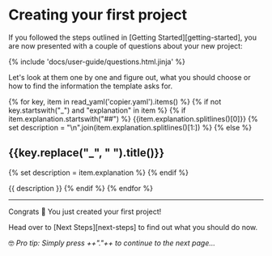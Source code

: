 # Creating your first project

If you followed the steps outlined in [Getting Started][getting-started], you are now presented with a couple of questions about your new project:

{% include 'docs/user-guide/questions.html.jinja' %}

Let's look at them one by one and figure out, what you should choose or how to find the information the template asks for.

{% for key, item in read_yaml('copier.yaml').items() %}
{% if not key.startswith("_") and "explanation" in item %}
{% if item.explanation.startswith("##") %}
{{item.explanation.splitlines()[0]}}
{% set description = "\n".join(item.explanation.splitlines()[1:]) %}
{% else %}
## {{key.replace("_", " ").title()}}
{% set description = item.explanation %}
{% endif %}

{{ description }}
{% endif %}
{% endfor %}

---

Congrats 🎉 You just created your first project!

Head over to [Next Steps][next-steps] to find out what you should do now.

🤓 *Pro tip: Simply press ++"."++ to continue to the next page...*
